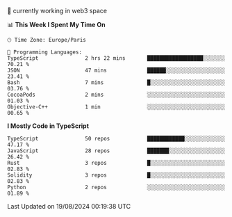 🔭 currently working in web3 space

<!--START_SECTION:waka-->
📊 **This Week I Spent My Time On** 

```text
🕑︎ Time Zone: Europe/Paris

💬 Programming Languages: 
TypeScript               2 hrs 22 mins       ██████████████████░░░░░░░   70.21 % 
JSON                     47 mins             ██████░░░░░░░░░░░░░░░░░░░   23.41 % 
Bash                     7 mins              █░░░░░░░░░░░░░░░░░░░░░░░░   03.76 % 
CocoaPods                2 mins              ░░░░░░░░░░░░░░░░░░░░░░░░░   01.03 % 
Objective-C++            1 min               ░░░░░░░░░░░░░░░░░░░░░░░░░   00.65 % 
```

**I Mostly Code in TypeScript** 

```text
TypeScript               50 repos            ████████████░░░░░░░░░░░░░   47.17 % 
JavaScript               28 repos            ███████░░░░░░░░░░░░░░░░░░   26.42 % 
Rust                     3 repos             █░░░░░░░░░░░░░░░░░░░░░░░░   02.83 % 
Solidity                 3 repos             █░░░░░░░░░░░░░░░░░░░░░░░░   02.83 % 
Python                   2 repos             ░░░░░░░░░░░░░░░░░░░░░░░░░   01.89 % 
```




 Last Updated on 19/08/2024 00:19:38 UTC
<!--END_SECTION:waka-->
